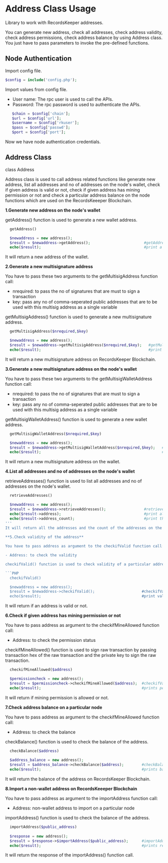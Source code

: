 
Address Class Usage
====================

Library to work with RecordsKeeper addresses.


You can generate new address, check all addresses, check address validity, check address permissions, check 
address balance by using Address class. You just have to pass parameters to invoke the pre-defined functions.
  


Node Authentication
-------------------


Import config file.

```PHP
$config = include('config.php');
```
Import values from config file.

- User name: The rpc user is used to call the APIs.
- Password: The rpc password is used to authenticate the APIs.


```PHP
   $chain = $config['chain'];
   $url = $config['url'];
   $username = $config['rkuser'];
   $pass = $config['passwd'];
   $port = $config['port'];
```
 Now we have node authentication credentials.


Address Class
-------------

  class Address

  Address class is used to call address related functions like generate new address, list all addresses and no of addresses on the node's wallet, check if given address is valid or not, check if given address has mining permission or not and check a particular address balance on the node functions which are used on the RecordsKeeeper Blockchain. 


**1.Generate new address on the node's wallet**
 

getAddress() function is used to generate a new wallet address.

```PHP
  getAddress()

  $newaddress = new address();
  $result = $newaddress->getAddress();                        #getAddress function call
  echo($result);                                              #print a new address
```
It will return a new address of the wallet.


**2.Generate a new multisignature address**

You have to pass these two arguments to the getMultisigAddress function call:

- nrequired: to pass the no of signatures that are must to sign a transaction
- key: pass any no of comma-seperated public addresses that are to be used with this multisig address as a single variable 

getMultisigAddress() function is used to generate a new multisignature address.

```PHP
  getMultisigAddress($nrequired,$key)  

  $newaddress = new address();
  $result = $newaddress->getMultisigAddress($nrequired,$key);   #getMultisigAddress() function call
  echo($result);                                                #print a newAddress
```
It will return a new multisignature address on RecordsKeeper Blockchain.


**3.Generate a new multisignature address on the node's wallet**

You have to pass these two arguments to the getMultisigWalletAddress function call:

- nrequired: to pass the no of signatures that are must to sign a transaction
- key: pass any no of comma-seperated public addresses that are to be used with this multisig address as a single variable

getMultisigWalletAddress() function is used to generate a new wallet address.

```PHP
  getMultisigWalletAddress($nrequired,$key)  

  $newaddress = new address();
  $result = $newaddress->getMultisigWalletAddress($nrequired,$key);   #getMultisigWalletAddress() function call
  echo($result);                                                      #print a newAddress
```
It will return a new multisignature address on the wallet.


**4.List all addresses and no of addresses on the node's wallet**

retrieveAddresses() function is used to list all addresses and no of addresses on the node's wallet.

```PHP
  retrieveAddresses()

  $newaddress = new address();
  $result = $newaddress->retrieveAddresses();                 #retrieveAddresses function call
  echo($result->address);                                     #print all the addresses of the wallet
  echo($result->address_count);                               #print the address count
'''
It will return all the addresses and the count of the addresses on the wallet.
 
**5.Check validity of the address**

You have to pass address as argument to the checkifValid function call:

- Address: to check the validity

checkifValid() function is used to check validity of a particular address. 

```PHP
  checkifValid()

  $newaddress = new address();
  $result = $newaddress->checkifValid();                     #checkifValid() function call
  echo($result);                                             #print validity of the address
```
It will return if an address is valid or not.

**6.Check if given address has mining permission or not**

You have to pass address as argument to the checkifMineAllowed function call:

- Address: to check the permission status

checkifMineAllowed() function is used to sign raw transaction by passing transaction hex of the raw transaction and the private key to sign the raw transaction.

```PHP
  checkifMineAllowed($address) 

  $permissioncheck = new address();
  $result = $permissioncheck->checkifMineAllowed($address);  #checkifValid() function call
  echo($result);                                             #prints permission status of the given address
```
It will return if mining permission is allowed or not.

**7.Check address balance on a particular node**

You have to pass address as argument to the checkifMineAllowed function call:

- Address: to check the balance

checkBalance() function is used to check the balance of the address. 

```PHP
  checkBalance($address)
 
  $address_balance = new address();
  $result = $address_balance->checkBalance($address);        #checkBalance() function call
  echo($result);                                             #prints balance of the address 
```
It will return the balance of the address on RecordsKeeper Blockchain.


**8.Import a non-wallet address on RecordsKeeeper Blockchain**

You have to pass address as argument to the importAddress function call:

- Address: non-wallet address to import on a particular node

importAddress() function is used to check the balance of the address. 

```PHP
  importAddress($public_address)
  
  $response = new address();
  $result = $response->$importAddress($public_address);      #importAddress() function call
  echo($result);                                             #prints response whether address is successfully imported or not
```
It will return the response of the importAddress() function call.

 
